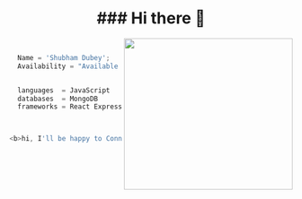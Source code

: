 
<h1 align="center"> ### Hi there 👋<span style="margin-left:'5';">
</span></h1>
<img align='right' src="https://media.giphy.com/media/f3iwJFOVOwuy7K6FFw/giphy.gif" width="300" height="270" />

```js


  Name = 'Shubham Dubey';
  Availability = "Available to hire!!"


  languages  = JavaScript
  databases  = MongoDB
  frameworks = React Express Js



<b>hi, I'll be happy to Connect!</b> :)</em>


